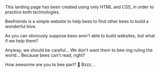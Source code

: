 This landing page has been created using only HTML and CSS, in order to practice both technologies.

Beefriends is a simple website to help bees to find other bees to build a wonderful hive. 

As you can obviously suppose bees aren't able to build websites, but what if we help them? 

Anyway, we should be careful... We don't want them to bee-ing ruling the world... Because bees can't read, right?

How awesome are you to bee part? 🐝 Bzzz...
